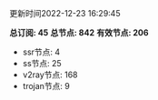 更新时间2022-12-23 16:29:45

**总订阅: 45**
**总节点: 842**
**有效节点: 206**
- ssr节点: 4
- ss节点: 25
- v2ray节点: 168
- trojan节点: 9
